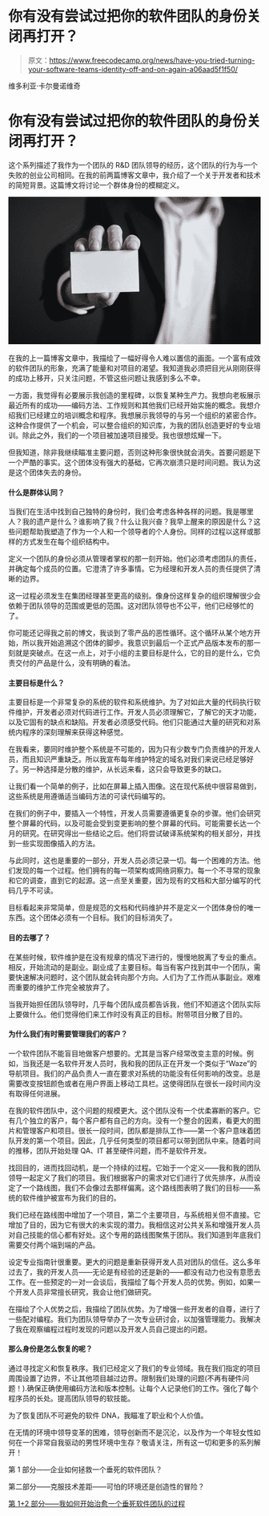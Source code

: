 # 你有没有尝试过把你的软件团队的身份关闭再打开？

> 原文：<https://www.freecodecamp.org/news/have-you-tried-turning-your-software-teams-identity-off-and-on-again-a06aad5f1f50/>

维多利亚·卡尔曼诺维奇

# 你有没有尝试过把你的软件团队的身份关闭再打开？

这个系列描述了我作为一个团队的 R&D 团队领导的经历，这个团队的行为与一个失败的创业公司相同。在我的前两篇博客文章中，我介绍了一个关于开发者和技术的简短背景。这篇博文将讨论一个群体身份的模糊定义。

![dCrW5k8kCjFHInx9n8fbXL-bVB2Q6sE0DUe8](img/75bbf8a6a96775084cc6ef55a2ca6599.png)

在我的上一篇博客文章中，我描绘了一幅好得令人难以置信的画面。一个富有成效的软件团队的形象，充满了能量和对项目的渴望。我知道我必须把目光从刚刚获得的成功上移开，只关注问题，不管这些问题让我感到多么不幸。

一方面，我觉得有必要展示我创造的里程碑，以恢复某种生产力。我想向老板展示最近所有的成功——编码方法、工作规则和其他我们已经开始实施的概念。我想介绍我们已经建立的培训概念和程序。我想展示我领导的与另一个组织的紧密合作。这种合作提供了一个机会，可以整合组织的知识库，为我的团队创造更好的专业培训。除此之外，我们的一个项目被加速项目接受。我也很想炫耀一下。

但我知道，除非我继续瞄准主要问题，否则这种形象很快就会消失。首要问题是下一个严酷的事实。这个团体没有强大的基础，它再次崩溃只是时间问题。我认为这是这个团体失去的身份。

#### 什么是群体认同？

当我们在生活中找到自己独特的身份时，我们会考虑各种各样的问题。我是哪里人？我的遗产是什么？谁影响了我？什么让我兴奋？我早上醒来的原因是什么？这些问题帮助我塑造了作为一个人和一个领导者的个人身份。同样的过程以这样或那样的方式发生在每个组织结构中。

定义一个团队的身份必须从管理者掌权的那一刻开始。他们必须考虑团队的责任，并确定每个成员的位置。它澄清了许多事情。它为经理和开发人员的责任提供了清晰的边界。

这一过程必须发生在集团经理甚至更高的级别。像身份这样复杂的组织理解很少会依赖于团队领导的范围或更低的范围。这对团队领导也不公平，他们已经够忙的了。

你可能还记得我之前的博文，我谈到了零产品的恶性循环。这个循环从某个地方开始，所以我开始追溯这个团体的脚步。我意识到最后一个正式产品版本发布的那一刻就是突破点。在这一点上，对于小组的主要目标是什么，它的目的是什么，它负责交付的产品是什么，没有明确的看法。

#### 主要目标是什么？

主要目标是一个非常复杂的系统的软件和系统维护。为了对如此大量的代码执行软件维护，开发者必须对代码进行工作。开发人员必须理解它，了解它的天才功能，以及它固有的缺点和缺陷。开发者必须感受代码。他们只能通过大量的研究和对系统内程序的深刻理解来获得这种感觉。

在我看来，要同时维护整个系统是不可能的，因为只有少数专门负责维护的开发人员，而且知识严重缺乏。所以我宣布每年维护特定的域名对我们来说已经足够好了。另一种选择是分散的维护，从长远来看，这只会导致更多的缺口。

让我们看一个简单的例子，比如在屏幕上插入图像。这在现代系统中很容易做到，这些系统是用遵循适当编码方法的可读代码编写的。

在我们的例子中，要插入一个特性，开发人员需要遵循更复杂的步骤。他们会研究整个屏幕的代码，以及可能会受到变更影响的整个屏幕的代码。可能需要长达一个月的研究。在研究得出一些结论之后。他们将尝试破译系统架构的相关部分，并找到一些实现图像插入的方法。

与此同时，这也是重要的一部分，开发人员必须记录一切。每一个困难的方法。他们发现的每一个过程。他们拥有的每一项架构或网络洞察力。每一个不寻常的现象和它的调查，直到它的起源。这一点至关重要，因为现有的文档和大部分编写的代码几乎不可读。

目标看起来非常简单，但是规范的文档和代码维护并不是定义一个团体身份的唯一东西。这个团体必须有一个目标。我们的目标消失了。

#### 目的去哪了？

在某些时候，软件维护是在没有规章的情况下进行的，慢慢地脱离了专业的重点。相反，开始流动的是副业。副业成了主要目标。每当有客户找到其中一个团队，需要快速解决问题时，这个团队就会转向那个方向。人们为了工作而从事副业。艰难而重要的维护工作完全被放弃了。

当我开始担任团队领导时，几乎每个团队成员都告诉我，他们不知道这个团队实际上要做什么。他们觉得他们来工作时没有真正的目标。附带项目分散了目的。

#### 为什么我们有时需要管理我们的客户？

一个软件团队不能盲目地做客户想要的。尤其是当客户经常改变主意的时候。例如，当我还是一名软件开发人员时，我和我的团队正在开发一个类似于“Waze”的导航项目。我们的产品负责人一直在要求对系统的功能没有任何影响的改变。总是需要改变按钮颜色或者在用户界面上移动工具栏。这使得团队在很长一段时间内没有取得任何进展。

在我的软件团队中，这个问题的规模更大。这个团队没有一个优柔寡断的客户。它有几个独立的客户，每个客户都有自己的方向。没有一个整合的因素，看更大的图片和管理客户和项目。很长一段时间，团队都是排队工作——第一个客户意味着团队开发的第一个项目。因此，几乎任何类型的项目都可以带到团队中来。随着时间的推移，团队开始处理 QA、IT 甚至硬件问题，而不是软件开发。

找回目的，进而找回动机，是一个持续的过程。它始于一个定义——我和我的团队领导一起定义了我们的项目。我们根据客户的需求对它们进行了优先排序，从而设定了一个路线图，我们不会像过去那样偏离。这个路线图表明了我们的目标——系统的软件维护被宣布为我们的目的。

我们已经在路线图中增加了一个项目，第二个主要项目，与系统相关但不直接。它增加了目的，因为它有很大的未实现的潜力。我相信这对公共关系和增强开发人员对自己技能的信心都有好处。这个专用的路线图聚焦于团队。我们知道到年底我们需要交付两个端到端的产品。

设定专业指南针很重要。更大的问题是重新获得开发人员对团队的信任。这么多年过去了，我的开发人员——无论是有经验的还是新的——都没有动力也没有意愿去工作。在一些预定的一对一会谈后，我描绘了每个开发人员的优势。例如，如果一个开发人员非常擅长研究，我会让他们做研究。

在描绘了个人优势之后，我描绘了团队优势。为了增强一些开发者的自尊，进行了一些配对编程。我们为团队领导举办了一次专业研讨会，以加强管理能力。我解决了我在观察编程过程时发现的问题以及开发人员自己提出的问题。

#### 那么身份是怎么恢复的呢？

通过寻找定义和恢复秩序。我们已经定义了我们的专业领域。我在我们指定的项目周围设置了边界，不让其他项目越过边界。限制我们处理的问题(不再有硬件问题！).确保正确使用编码方法和版本控制。让每个人记录他们的工作。强化了每个程序员的长处。提高团队领导的软技能。

为了恢复团队不可避免的软件 DNA，我瞄准了职业和个人价值。

在无情的环境中领导变革的困难，领导创新而不是沉沦，以及作为一个年轻女性如何在一个非常自我驱动的男性环境中生存？敬请关注，所有这一切和更多的系列解开！

第 1 部分——企业如何拯救一个垂死的软件团队？

第二部分——克服技术差距——可怕的环境还是创造性的冒险？

[第 1+2 部分——我如何开始治愈一个垂死软件团队的过程](https://medium.freecodecamp.org/how-i-started-the-process-of-healing-a-dying-software-group-d5610cf416bc)